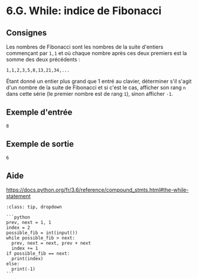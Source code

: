 # 6.G. While: indice de Fibonacci

## Consignes

Les nombres de Fibonacci sont les nombres de la suite d'entiers commençant par `1,1` et où chaque nombre après ces deux premiers est la somme des deux précédents :

`1,1,2,3,5,8,13,21,34,...`


Étant donné un entier plus grand que 1 entré au clavier, déterminer s'il s'agit d'un nombre de la suite de Fibonacci et si c'est le cas, afficher son rang `n` dans cette série (le premier nombre est de rang `1`), sinon afficher `-1`.

## Exemple d'entrée

```
8
```

## Exemple de sortie

```
6
```

## Aide

https://docs.python.org/fr/3.6/reference/compound_stmts.html#the-while-statement

<div id="pad"></div>
            <script>Pythonpad('pad', {'id': '6.G.', 'title': 'Testez votre solution ici', 'src': '# Lire un entier au clavier :\n# a = int(input())\n# Afficher la valeur de a :\n# print(a)\n'})</script>


````{admonition} Cliquez ici pour voir la solution
:class: tip, dropdown

```python
prev, next = 1, 1
index = 2
possible_fib = int(input())
while possible_fib > next:
  prev, next = next, prev + next
  index += 1
if possible_fib == next:
  print(index)
else:
  print(-1)
```
````
